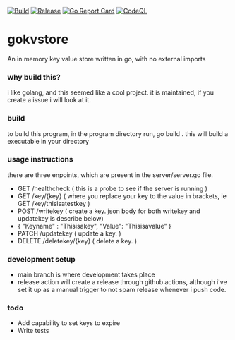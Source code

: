 [![Build](https://github.com/LavHinsu/gokvstore/actions/workflows/build.yaml/badge.svg)](https://github.com/LavHinsu/gokvstore/actions/workflows/build.yaml) [![Release](https://github.com/LavHinsu/gokvstore/actions/workflows/release.yml/badge.svg)](https://github.com/LavHinsu/gokvstore/actions/workflows/release.yml) [![Go Report Card](https://goreportcard.com/badge/github.com/LavHinsu/gokvstore)](https://goreportcard.com/report/github.com/LavHinsu/gokvstore) [![CodeQL](https://github.com/LavHinsu/gokvstore/actions/workflows/github-code-scanning/codeql/badge.svg)](https://github.com/LavHinsu/gokvstore/actions/workflows/github-code-scanning/codeql)
# gokvstore
 An in memory key value store written in go, with no external imports

### why build this? 
i like golang, and this seemed like a cool project. it is maintained, if you create a issue i will look at it. 

### build
 to build this program, in the program directory run,
 go build . 
 this will build a executable in your directory

### usage instructions
 there are three enpoints, which are present in the server/server.go file.
 - GET /healthcheck ( this is a probe to see if the server is running )
 - GET /key/{key} ( where you replace your key to the value in brackets, ie GET /key/thisisatestkey )
 - POST /writekey ( create a key. json body for both writekey and updatekey is describe below)
 - { "Keyname" : "Thisisakey", "Value": "Thisisavalue" } 
 - PATCH /updatekey ( update a key. )
 - DELETE /deletekey/{key} ( delete a key. )

### development setup
 - main branch is where development takes place
 - release action will create a release through github actions, although i've set it up as a manual trigger to not spam release whenever i push code.

### todo
 - Add capability to set keys to expire
 - Write tests
